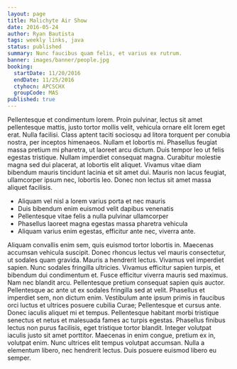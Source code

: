 ```yaml
---
layout: page
title: Malichyte Air Show
date: 2016-05-24
author: Ryan Bautista
tags: weekly links, java
status: published
summary: Nunc faucibus quam felis, et varius ex rutrum.
banner: images/banner/people.jpg
booking:
  startDate: 11/20/2016
  endDate: 11/25/2016
  ctyhocn: APCSCHX
  groupCode: MAS
published: true
---
```

Pellentesque et condimentum lorem. Proin pulvinar, lectus sit amet pellentesque mattis, justo tortor mollis velit, vehicula ornare elit lorem eget erat. Nulla facilisi. Class aptent taciti sociosqu ad litora torquent per conubia nostra, per inceptos himenaeos. Nullam et lobortis mi. Phasellus feugiat massa pretium mi pharetra, ut laoreet arcu dictum. Duis tempor leo ut felis egestas tristique. Nullam imperdiet consequat magna. Curabitur molestie magna sed dui placerat, at lobortis elit aliquet. Vivamus vitae diam bibendum mauris tincidunt lacinia et sit amet dui. Mauris non lacus feugiat, ullamcorper ipsum nec, lobortis leo. Donec non lectus sit amet massa aliquet facilisis.

* Aliquam vel nisl a lorem varius porta et nec mauris
* Duis bibendum enim euismod velit dapibus venenatis
* Pellentesque vitae felis a nulla pulvinar ullamcorper
* Phasellus laoreet magna egestas massa pharetra vehicula
* Aliquam varius enim egestas, efficitur ante nec, viverra ante.

Aliquam convallis enim sem, quis euismod tortor lobortis in. Maecenas accumsan vehicula suscipit. Donec rhoncus lectus vel mauris consectetur, ut sodales quam gravida. Mauris a hendrerit lectus. Vivamus vel imperdiet sapien. Nunc sodales fringilla ultricies. Vivamus efficitur sapien turpis, et bibendum dui condimentum et. Fusce efficitur viverra mauris sed maximus. Nam nec blandit arcu.
Pellentesque pretium consequat sapien quis auctor. Pellentesque ac ante ut ex sodales fringilla sed at velit. Phasellus et imperdiet sem, non dictum enim. Vestibulum ante ipsum primis in faucibus orci luctus et ultrices posuere cubilia Curae; Pellentesque et cursus ante. Donec iaculis aliquet mi et tempus. Pellentesque habitant morbi tristique senectus et netus et malesuada fames ac turpis egestas. Phasellus finibus lectus non purus facilisis, eget tristique tortor blandit. Integer volutpat iaculis justo sit amet porttitor. Maecenas in enim congue, pretium ex in, volutpat enim. Nunc ultrices elit tempus volutpat accumsan. Nulla a elementum libero, nec hendrerit lectus. Duis posuere euismod libero eu semper.

